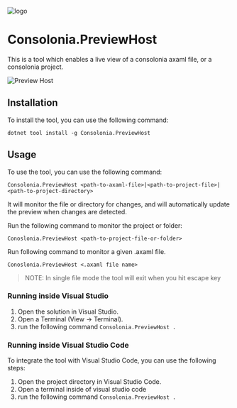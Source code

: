 ![logo](https://raw.githubusercontent.com/tomlm/ConsoloniaContent/main/Logo.png)

# Consolonia.PreviewHost
This is a tool which enables a live view of a consolonia axaml file, or a consolonia project. 

![Preview Host](https://raw.githubusercontent.com/tomlm/ConsoloniaContent/main/PreviewHost.gif)

## Installation
To install the tool, you can use the following command:
```
dotnet tool install -g Consolonia.PreviewHost
```

## Usage
To use the tool, you can use the following command:
```
Consolonia.PreviewHost <path-to-axaml-file>|<path-to-project-file>|<path-to-project-directory>
```

It will monitor the file or directory for changes, and will automatically update the preview when changes are detected.

Run the following command to monitor the project or folder:

``` Conoslonia.PreviewHost <path-to-project-file-or-folder> ```

Run following command to monitor a given .axaml file. 

``` Conoslonia.PreviewHost <.axaml file name> ```

> NOTE: In single file mode the tool will exit when you hit escape key

### Running inside Visual Studio
1. Open the solution in Visual Studio.
1. Open a Terminal (View -> Terminal).
3. run the following command
``` Consolonia.PreviewHost . ```

### Running inside Visual Studio Code
To integrate the tool with Visual Studio Code, you can use the following steps:
1. Open the project directory in Visual Studio Code.
2. Open a terminal inside of visual studio code
3. run the following command
``` Consolonia.PreviewHost . ```
